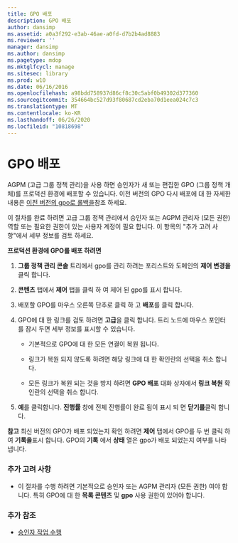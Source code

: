```yaml
---
title: GPO 배포
description: GPO 배포
author: dansimp
ms.assetid: a0a3f292-e3ab-46ae-a0fd-d7b2b4ad8883
ms.reviewer: ''
manager: dansimp
ms.author: dansimp
ms.pagetype: mdop
ms.mktglfcycl: manage
ms.sitesec: library
ms.prod: w10
ms.date: 06/16/2016
ms.openlocfilehash: a98bdd758937d86cf8c30c5abf0b49302d377360
ms.sourcegitcommit: 354664bc527d93f80687cd2eba70d1eea024c7c3
ms.translationtype: MT
ms.contentlocale: ko-KR
ms.lasthandoff: 06/26/2020
ms.locfileid: "10818698"
---
```

# GPO 배포


AGPM (고급 그룹 정책 관리)을 사용 하면 승인자가 새 또는 편집한 GPO (그룹 정책 개체)를 프로덕션 환경에 배포할 수 있습니다. 이전 버전의 GPO 다시 배포에 대 한 자세한 내용은 [이전 버전의 gpo로 롤백을](roll-back-to-a-previous-version-of-a-gpo.md)참조 하세요.

이 절차를 완료 하려면 고급 그룹 정책 관리에서 승인자 또는 AGPM 관리자 (모든 권한) 역할 또는 필요한 권한이 있는 사용자 계정이 필요 합니다. 이 항목의 "추가 고려 사항"에서 세부 정보를 검토 하세요.

**프로덕션 환경에 GPO를 배포 하려면**

1.  **그룹 정책 관리 콘솔** 트리에서 gpo를 관리 하려는 포리스트와 도메인의 **제어 변경을** 클릭 합니다.

2.  **콘텐츠** 탭에서 **제어** 탭을 클릭 하 여 제어 된 gpo를 표시 합니다.

3.  배포할 GPO를 마우스 오른쪽 단추로 클릭 하 고 **배포**를 클릭 합니다.

4.  GPO에 대 한 링크를 검토 하려면 **고급**을 클릭 합니다. 트리 노드에 마우스 포인터를 잠시 두면 세부 정보를 표시할 수 있습니다.

    -   기본적으로 GPO에 대 한 모든 연결이 복원 됩니다.

    -   링크가 복원 되지 않도록 하려면 해당 링크에 대 한 확인란의 선택을 취소 합니다.

    -   모든 링크가 복원 되는 것을 방지 하려면 **GPO 배포** 대화 상자에서 **링크 복원** 확인란의 선택을 취소 합니다.

5.  **예**를 클릭합니다. **진행률** 창에 전체 진행률이 완료 됨이 표시 되 면 **닫기를**클릭 합니다.

**참고**  최신 버전의 GPO가 배포 되었는지 확인 하려면 **제어** 탭에서 GPO를 두 번 클릭 하 여 **기록을**표시 합니다. GPO의 **기록** 에서 **상태** 열은 gpo가 배포 되었는지 여부를 나타냅니다.

 

### 추가 고려 사항

-   이 절차를 수행 하려면 기본적으로 승인자 또는 AGPM 관리자 (모든 권한) 여야 합니다. 특히 GPO에 대 한 **목록 콘텐츠** 및 **gpo** 사용 권한이 있어야 합니다.

### 추가 참조

-   [승인자 작업 수행](performing-approver-tasks.md)

 

 





